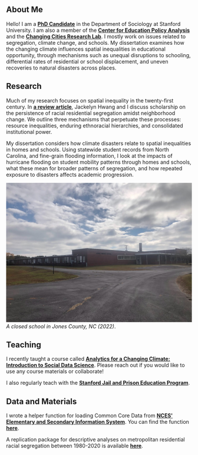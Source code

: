 ## About Me
Hello! I am a [__PhD Candidate__](https://sociology.stanford.edu/people/tyler-mcdaniel) in the Department of Sociology at Stanford University. I am also a member of the [__Center for Education Policy Analysis__](https://cepa.stanford.edu/people/tyler-mcdaniel) and the [__Changing Cities Research Lab__](https://ccrl.stanford.edu/team). I mostly work on issues related to segregation, climate change, and schools. My dissertation examines how the changing climate influences spatial inequalities in educational opportunity, through mechanisms such as unequal disruptions to schooling, differential rates of residential or school displacement, and uneven recoveries to natural disasters across places. 

## Research

Much of my research focuses on spatial inequality in the twenty-first century. In [__a review article__](https://www.annualreviews.org/content/journals/10.1146/annurev-soc-030420-014126), Jackelyn Hwang and I discuss scholarship on the persistence of racial residential segregation amidst neighborhood change. We outline three mechanisms that perpetuate these processes: resource inequalities, enduring ethnoracial hierarchies, and consolidated institutional power.

My dissertation considers how climate disasters relate to spatial inequalities in homes and schools. Using statewide student records from North Carolina, and fine-grain flooding information, I look at the impacts of hurricane flooding on student mobility patterns through homes and schools, what these mean for broader patterns of segregation, and how repeated exposure to disasters affects academic progression.  

![Jones](jones.jpg)
_A closed school in Jones County, NC (2022)_.

## Teaching
I recently taught a course called [__Analytics for a Changing Climate: Introduction to Social Data Science__](https://bookdown.org/tylermc/soc128d/). Please reach out if you would like to use any course materials or collaborate!

I also regularly teach with the [__Stanford Jail and Prison Education Program__](https://sjpep.weebly.com/).

## Data and Materials

I wrote a helper function for loading Common Core Data from [__NCES' Elementary and Secondary Information System__](https://nces.ed.gov/ccd/elsi/). You can find the function [__here__](https://github.com/tylermcdaniel/tidy_elsi).

A replication package for descriptive analyses on metropolitan residential racial segregation between 1980-2020 is available [__here__](https://purl.stanford.edu/sy352sf3635).


